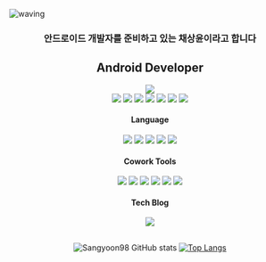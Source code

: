 ![waving](https://capsule-render.vercel.app/api?type=waving&height=200&fontAlign=80&fontAlignY=40&color=gradient&text=Sangyoon)

<div align="center">
  
  ### 안드로이드 개발자를 준비하고 있는 채상윤이라고 합니다
  
  ## Android Developer
  <img src="https://img.shields.io/badge/android-3DDC84?style=for-the-badge&logo=android&logoColor=white">     <br>
  <img src="https://img.shields.io/badge/material design-757575?style=for-the-badge&logo=material design&logoColor=white">
  <img src="https://img.shields.io/badge/retrofit2-48B983?style=for-the-badge">
  <img src="https://img.shields.io/badge/firebase-FFCA28?style=for-the-badge&logo=firebase&logoColor=white">
  <img src="https://img.shields.io/badge/MVVM Architecture-000000?style=for-the-badge">
  <img src="https://img.shields.io/badge/kotlin coroutines-7F52FF?style=for-the-badge&logo=kotlin&logoColor=white">
  <img src="https://img.shields.io/badge/kotlin flow-7F52FF?style=for-the-badge&logo=kotlin&logoColor=white">
  <img src="https://img.shields.io/badge/jetpack compose-4285F4?style=for-the-badge&logo=jetpack compose&logoColor=white">
  
  #### Language
  <img src="https://img.shields.io/badge/c-A8B9CC?style=for-the-badge&logo=c&logoColor=white">
  <img src="https://img.shields.io/badge/kotlin-7F52FF?style=for-the-badge&logo=kotlin&logoColor=white">
  <img src="https://img.shields.io/badge/java-F7DF1E?style=for-the-badge&logo=java&logoColor=white">
  <img src="https://img.shields.io/badge/html-E34F26?style=for-the-badge&logo=html5&logoColor=white">
  <img src="https://img.shields.io/badge/css-1572B6?style=for-the-badge&logo=css3&logoColor=white">
  
  #### Cowork Tools
  <img src="https://img.shields.io/badge/git-F05032?style=for-the-badge&logo=git&logoColor=white">
  <img src="https://img.shields.io/badge/github-181717?style=for-the-badge&logo=github&logoColor=white">
  <img src="https://img.shields.io/badge/jira-0052CC?style=for-the-badge&logo=jira&logoColor=white">
  <img src="https://img.shields.io/badge/slack-4A154B?style=for-the-badge&logo=slack&logoColor=white">
  <img src="https://img.shields.io/badge/figma-F24E1E?style=for-the-badge&logo=figma&logoColor=white">
  <img src="https://img.shields.io/badge/postman-FF6C37?style=for-the-badge&logo=postman&logoColor=white">
  
  #### Tech Blog
  [<img src="https://img.shields.io/badge/Sangyoooooon-000000?style=for-the-badge&logo=tistory&logoColor=white">](https://sangyoon98.tistory.com/)
  
  ##
  ![Sangyoon98 GitHub stats](https://github-readme-stats.vercel.app/api?username=Sangyoon98&show_icons=true&theme=transparent)
  [![Top Langs](https://github-readme-stats.vercel.app/api/top-langs/?username=Sangyoon98&layout=compact&theme=transparent&langs_count=10)](https://github.com/anuraghazra/github-readme-stats)
  
</div>
